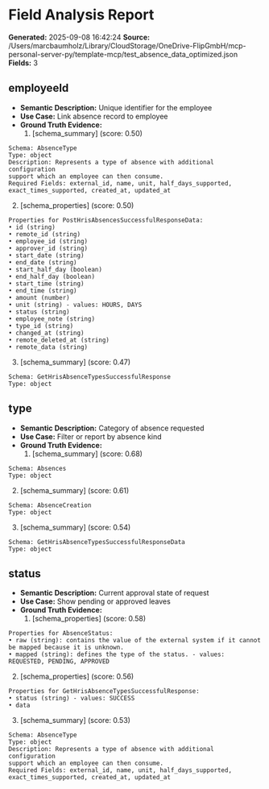 # Field Analysis Report

**Generated:** 2025-09-08 16:42:24
**Source:** /Users/marcbaumholz/Library/CloudStorage/OneDrive-FlipGmbH/mcp-personal-server-py/template-mcp/test_absence_data_optimized.json
**Fields:** 3

## employeeId
- **Semantic Description:** Unique identifier for the employee
- **Use Case:** Link absence record to employee
- **Ground Truth Evidence:**
  1. [schema_summary] (score: 0.50)
```
Schema: AbsenceType
Type: object
Description: Represents a type of absence with additional configuration
support which an employee can then consume.
Required Fields: external_id, name, unit, half_days_supported, exact_times_supported, created_at, updated_at
```
  2. [schema_properties] (score: 0.50)
```
Properties for PostHrisAbsencesSuccessfulResponseData:
• id (string)
• remote_id (string)
• employee_id (string)
• approver_id (string)
• start_date (string)
• end_date (string)
• start_half_day (boolean)
• end_half_day (boolean)
• start_time (string)
• end_time (string)
• amount (number)
• unit (string) - values: HOURS, DAYS
• status (string)
• employee_note (string)
• type_id (string)
• changed_at (string)
• remote_deleted_at (string)
• remote_data (string)
```
  3. [schema_summary] (score: 0.47)
```
Schema: GetHrisAbsenceTypesSuccessfulResponse
Type: object
```

## type
- **Semantic Description:** Category of absence requested
- **Use Case:** Filter or report by absence kind
- **Ground Truth Evidence:**
  1. [schema_summary] (score: 0.68)
```
Schema: Absences
Type: object
```
  2. [schema_summary] (score: 0.61)
```
Schema: AbsenceCreation
Type: object
```
  3. [schema_summary] (score: 0.54)
```
Schema: GetHrisAbsenceTypesSuccessfulResponseData
Type: object
```

## status
- **Semantic Description:** Current approval state of request
- **Use Case:** Show pending or approved leaves
- **Ground Truth Evidence:**
  1. [schema_properties] (score: 0.58)
```
Properties for AbsenceStatus:
• raw (string): contains the value of the external system if it cannot be mapped because it is unknown.
• mapped (string): defines the type of the status. - values: REQUESTED, PENDING, APPROVED
```
  2. [schema_properties] (score: 0.56)
```
Properties for GetHrisAbsenceTypesSuccessfulResponse:
• status (string) - values: SUCCESS
• data
```
  3. [schema_summary] (score: 0.53)
```
Schema: AbsenceType
Type: object
Description: Represents a type of absence with additional configuration
support which an employee can then consume.
Required Fields: external_id, name, unit, half_days_supported, exact_times_supported, created_at, updated_at
```

